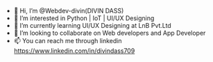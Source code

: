 - 👋 Hi, I’m @Webdev-divin(DIVIN DASS)
- 👀 I’m interested in Python | IoT | UI/UX Designing
- 🌱 I’m currently learning UI/UX Designing at LnB Pvt.Ltd
- 💞️ I’m looking to collaborate on Web developers and App Developer
- 📫 You can reach me through linkedin https://www.linkedin.com/in/divindass709

<!---
Termuxcoder/Termuxcoder is a ✨ special ✨ repository because its `README.md` (this file) appears on your GitHub profile.
You can click the Preview link to take a look at your changes.
--->
